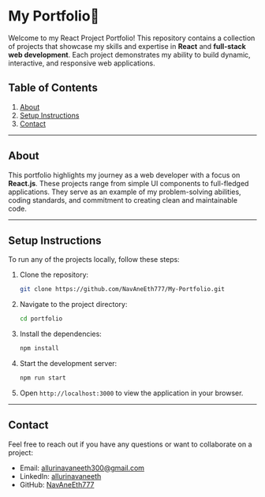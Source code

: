 # My Portfolio💼

Welcome to my React Project Portfolio! This repository contains a collection of projects that showcase my skills and expertise in **React** and **full-stack web development**. Each project demonstrates my ability to build dynamic, interactive, and responsive web applications.

## Table of Contents

1. [About](#about)
2. [Setup Instructions](#setup-instructions)
3. [Contact](#contact)

---

## About

This portfolio highlights my journey as a web developer with a focus on **React.js**. These projects range from simple UI components to full-fledged applications. They serve as an example of my problem-solving abilities, coding standards, and commitment to creating clean and maintainable code.

---

## Setup Instructions

To run any of the projects locally, follow these steps:

1. Clone the repository:

    ```bash
    git clone https://github.com/NavAneEth777/My-Portfolio.git
    ```

2. Navigate to the project directory:

    ```bash
    cd portfolio
    ```

3. Install the dependencies:

    ```bash
    npm install
    ```

4. Start the development server:

    ```bash
    npm run start
    ```

5. Open `http://localhost:3000` to view the application in your browser.

---

## Contact

Feel free to reach out if you have any questions or want to collaborate on a project:

- Email: [allurinavaneeth300@gmail.com](mailto:allurinavaneeth300@gmail.com)
- LinkedIn: [allurinavaneeth](https://www.linkedin.com/in/allurinavaneeth/)
- GitHub: [NavAneEth777](github.com/NavAneEth777)
